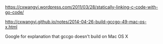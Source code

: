 https://cxwangyi.wordpress.com/2011/03/28/statically-linking-c-code-with-go-code/

http://cxwangyi.github.io/notes/2014-04-26-build-gccgo-49-mac-os-x.html

Google for explanation that gccgo doesn't build on Mac OS X
